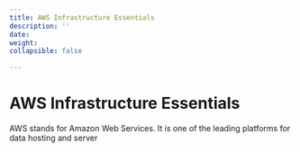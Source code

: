```yaml
---
title: AWS Infrastructure Essentials
description: ''
date: 
weight: 
collapsible: false

---
```

# AWS Infrastructure Essentials

AWS stands for Amazon Web Services. It is one of the leading platforms for data hosting and server